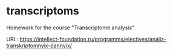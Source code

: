 # transcriptoms
Homework for the course "Transcriptome analysis"

URL: https://intellect-foundation.ru/programms/electives/analiz-transkriptomnyix-dannyix/
